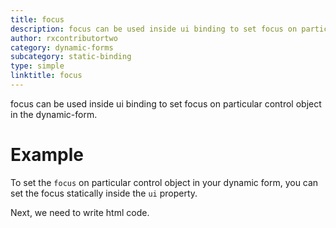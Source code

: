 ```yaml
---
title: focus
description: focus can be used inside ui binding to set focus on particular control object in the dynamic-form.
author: rxcontributortwo
category: dynamic-forms
subcategory: static-binding
type: simple
linktitle: focus
---
```


<div class="title-bar"><p>focus can be used inside ui binding to set focus on particular control object in the dynamic-form.</p></div>

# Example

To set the `focus` on particular control object in your dynamic form, you can set the focus statically inside the `ui` property.

<div component="app-code" key="focus-complete-component"></div>
Next, we need to write html code.
<div component="app-code" key="focus-complete-html"></div>
<div component="app-example-runner" ref-component="app-focus-complete"></div>
